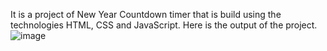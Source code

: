 It is a project of New Year Countdown timer that is build using the technologies HTML, CSS and JavaScript.
Here is the output of the project.
![image](https://github.com/user-attachments/assets/b2841ab7-ea99-452f-b3de-f46454fd827c)
